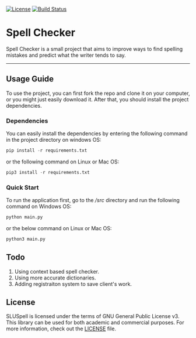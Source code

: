 <a href="https://opensource.org/licenses/GPL-3.0"><img src="https://img.shields.io/badge/License-GPL%20v3-blue.svg" alt="License"></a>
[![Build Status](https://app.travis-ci.com/MahdiRahbar/Spell_Checker.svg?branch=main)](https://app.travis-ci.com/MahdiRahbar/Spell_Checker)

# Spell Checker

Spell Checker is a small project that aims to improve ways to find spelling mistakes and predict what the writer tends to say. 

*****
## Usage Guide
To use the project, you can first fork the repo and clone it on your computer, or you might just easily download it. After that, you should install the project dependencies. 

### Dependencies
You can easily install the dependencies by entering the following command in the project directory on windows OS:
```Python
pip install -r requirements.txt
```
or the following command on Linux or Mac OS: 
```Python
pip3 install -r requirements.txt
```
### Quick Start
To run the application first, go to the */src* directory and run the following command on Windows OS: 
```Python
python main.py
```
or the below command on Linux or Mac OS:
```Python 
python3 main.py
```
## Todo 
1. Using context based spell checker. 
2. Using more accurate dictionaries.
3. Adding registraiton system to save client's work. 
## License
SLUSpell is licensed under the terms of GNU General Public License v3. This library can be used for both academic and commercial purposes. For more information, check out the [LICENSE](https://github.com/MahdiRahbar/Spell_Checker/blob/main/LICENSE.txt) file.
